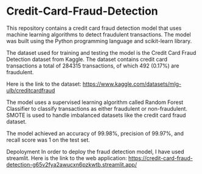 # Credit-Card-Fraud-Detection


This repository contains a credit card fraud detection model that uses machine learning algorithms to detect fraudulent transactions. The model was built using the Python programming language and scikit-learn library.

The dataset used for training and testing the model is the Credit Card Fraud Detection dataset from Kaggle. The dataset contains credit card transactions a total of 284315 transactions, of which 492 (0.17%) are fraudulent.

Here is the link to the dataset: https://www.kaggle.com/datasets/mlg-ulb/creditcardfraud

The model uses a supervised learning algorithm called Random Forest Classifier to classify transactions as either fraudulent or non-fraudulent. SMOTE is used to handle imbalanced datasets like the credit card fraud dataset.

The model achieved an accuracy of 99.98%, precision of 99.97%, and recall score was 1 on the test set.

Depoloyment
In order to deploy the fraud detection model, I have used streamlit.
Here is the link to the web application:  https://credit-card-fraud-detection-g65v2fya2awucxn6pzkwtb.streamlit.app/
